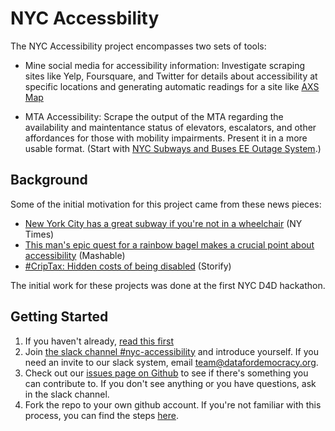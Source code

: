 # NYC Accessbility 

The NYC Accessibility project encompasses two sets of tools:

* Mine social media for accessibility information: Investigate scraping sites like Yelp, Foursquare, and Twitter for details about accessibility at specific locations and generating automatic readings for a site like [AXS Map](http://www.axsmap.com/)

* MTA Accessibility: Scrape the output of the MTA regarding the availability and maintentance status of elevators, escalators, and other affordances for those with mobility impairments. Present it in a more usable format. (Start with [NYC Subways and Buses EE Outage System](http://advisory.mtanyct.info/EEoutage/).)

## Background

Some of the initial motivation for this project came from these news pieces:

* [New York City has a great subway if you're not in a wheelchair](https://www.nytimes.com/2017/03/29/opinion/new-york-has-a-great-subway-if-youre-not-in-a-wheelchair.html) (NY Times)
* [This man's epic quest for a rainbow bagel makes a crucial point about accessibility](http://mashable.com/2017/03/23/rainbow-bagel-quest-cerebral-palsy-zach-anner/#AbVvvgdNqPqA) (Mashable)
* [#CripTax: Hidden costs of being disabled](https://storify.com/SFdirewolf/criptax-hidden-costs-of-being-disabled) (Storify)

The initial work for these projects was done at the first NYC D4D hackathon.

## Getting Started

1. If you haven't already, [read this first](https://github.com/Data4Democracy/read-this-first)
2. Join [the slack channel #nyc-accessibility](https://datafordemocracy.slack.com/messages/nyc-accessibility/) and introduce yourself. If you need an invite to our slack system, email team@datafordemocracy.org.
3. Check out our [issues page on Github](https://github.com/Data4Democracy/nyc-accessibility/issues) to see if there's something you can contribute to. If you don't see anything or you have questions, ask in the slack channel.
4. Fork the repo to your own github account. If you're not familiar with this process, you can find the steps [here](https://github.com/Data4Democracy/github-playground).


